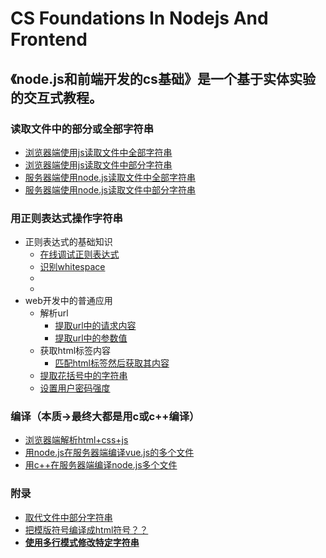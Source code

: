 # CS Foundations In Nodejs And Frontend
## 《node.js和前端开发的cs基础》是一个基于实体实验的交互式教程。

### 读取文件中的部分或全部字符串

- [浏览器端使用js读取文件中全部字符串](/chapters/读取文件中的部分或全部字符串/浏览器端使用js读取文件中全部字符串.md)
- [浏览器端使用js读取文件中部分字符串](/chapters/读取文件中的部分或全部字符串/浏览器端使用js读取文件中部分字符串.md)
- [服务器端使用node.js读取文件中全部字符串](/chapters/读取文件中的部分或全部字符串/服务器端使用node.js读取文件中全部字符串.md)
- [服务器端使用node.js读取文件中部分字符串](/chapters/读取文件中的部分或全部字符串/服务器端使用node.js读取文件中部分字符串.md)

### 用正则表达式操作字符串

- 正则表达式的基础知识
	- [在线调试正则表达式](/chapters/用正则表达式操作字符串/在线调试正则表达式.md)
	- [识别whitespace](/chapters/用正则表达式操作字符串/识别whitespace.md)
	- [](/chapters/用正则表达式操作字符串/.md)
	- [](/chapters/用正则表达式操作字符串/.md)
- web开发中的普通应用
	- 解析url
		- [提取url中的请求内容](/chapters/用正则表达式操作字符串/提取url中的请求内容.md)
		- [提取url中的参数值](/chapters/用正则表达式操作字符串/提取url中的参数值.md)
	- 获取html标签内容
		- [匹配html标签然后获取其内容](/chapters/用正则表达式操作字符串/匹配html标签然后获取其内容.md)
	- [提取花括号中的字符串](/chapters/用正则表达式操作字符串/提取花括号中的字符串.md)
	- [设置用户密码强度](/chapters/用正则表达式操作字符串/设置用户密码强度.md)

### 编译（本质->最终大都是用c或c++编译）

- [浏览器端解析html+css+js](/chapters/编译/浏览器端解析html+css+js.md)
- [用node.js在服务器端编译vue.js的多个文件](/chapters/编译/用node.js在服务器端编译vue.js的多个文件.md)
- [用c++在服务器端编译node.js多个文件](/chapters/编译/用c++在服务器端编译node.js多个文件.md)

### 附录

- [取代文件中部分字符串](/chapters/附录/取代文件中部分字符串.md)
- [把模版符号编译成html符号？？](/chapters/附录/----.md)
- [**使用多行模式修改特定字符串**](/chapters/用正则表达式操作字符串/使用多行模式修改特定字符串.md)

